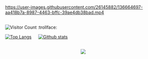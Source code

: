 https://user-images.githubusercontent.com/26145882/136664697-aa418b7a-8987-4463-bffc-39ae4db38bad.mp4

\
<img src="https://count.getloli.com/get/@janderedev" alt="Visitor Count :trollface:" />

[![Top Langs](https://github-readme-stats.vercel.app/api/top-langs/?username=janderedev&theme=dark)](https://github.com/anuraghazra/github-readme-stats)
&emsp;
[![Github stats](https://github-readme-stats.vercel.app/api?username=janderedev&count_private=true&show_icons=true&theme=dark)](https://github.com/anuraghazra/github-readme-stats)
<br /><br />
<p align="center">
    <a href="https://github.com/IShouldTestMyCode/hrt-cafe-archive"><img src="https://cyber.dabamos.de/88x31/femboy.gif" /></a>
</p>
